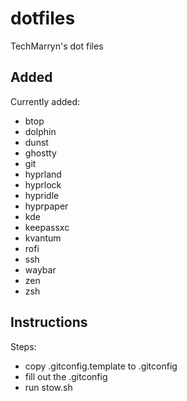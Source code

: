 # dotfiles
TechMarryn's dot files

## Added
Currently added:
- btop
- dolphin
- dunst
- ghostty
- git
- hyprland
- hyprlock
- hypridle
- hyprpaper
- kde
- keepassxc
- kvantum
- rofi
- ssh
- waybar
- zen
- zsh

## Instructions
Steps:
- copy .gitconfig.template to .gitconfig
- fill out the .gitconfig
- run stow.sh
